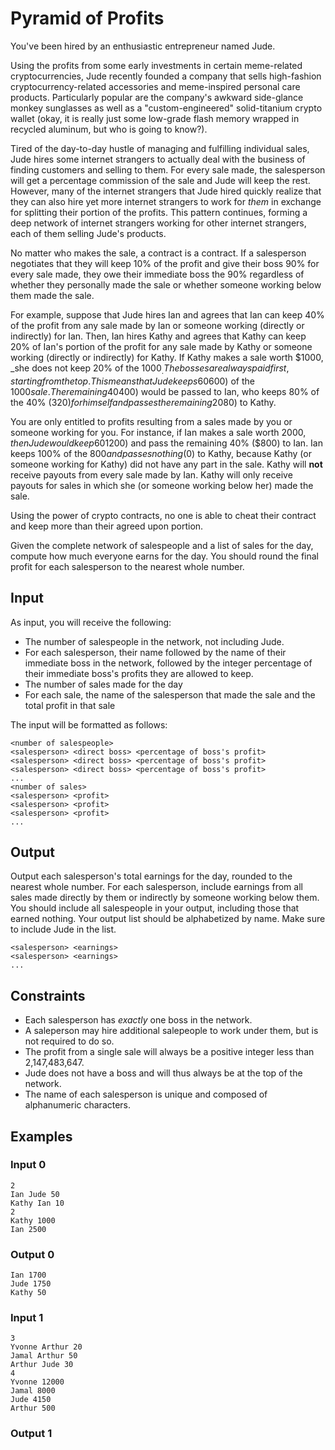 # Pyramid of Profits

You've been hired by an enthusiastic entrepreneur named Jude.

Using the profits from some early investments in certain meme-related cryptocurrencies,
Jude recently founded a company that sells high-fashion cryptocurrency-related accessories
and meme-inspired personal care products. Particularly popular are the company's awkward side-glance monkey sunglasses
as well as a "custom-engineered" solid-titanium crypto wallet (okay, it is really just some low-grade flash memory wrapped in recycled aluminum,
but who is going to know?).

Tired of the day-to-day hustle of managing and fulfilling individual sales, Jude hires some
internet strangers to actually deal with the business of finding customers and selling to them.
For every sale made, the salesperson will get a percentage commission of the sale and Jude will keep the rest.
However, many of the internet strangers that Jude hired quickly realize that they can also hire yet more
internet strangers to work for _them_ in exchange for splitting their portion of the profits.
This pattern continues, forming a deep network of internet strangers working for other internet strangers,
each of them selling Jude's products.

No matter who makes the sale, a contract is a contract.
If a salesperson negotiates that they will keep 10% of the profit and give their boss 90% for every sale made,
they owe their immediate boss the 90% regardless of whether they personally made the sale or whether someone working below them made the sale.

For example, suppose that Jude hires Ian and agrees that Ian can keep 40% of the profit from any sale made by Ian or someone working (directly or indirectly) for Ian.
Then, Ian hires Kathy and agrees that Kathy can keep 20% of Ian's portion of the profit for any sale made by Kathy or someone working (directly or indirectly) for Kathy.
If Kathy makes a sale worth $1000, _she does not keep 20% of the $1000_.
The bosses are always paid first, starting from the top.
This means that Jude keeps 60% ($600) of the $1000 sale.
The remaining 40% ($400) would be passed to Ian, who keeps 80% of the 40% ($320) for himself and passes the remaining 20% of the 40% ($80) to Kathy.

You are only entitled to profits resulting from a sales made by you or someone working for you.
For instance, if Ian makes a sale worth $2000, then Jude would keep 60% ($1200) and pass the remaining 40% ($800) to Ian.
Ian keeps 100% of the $800 and passes nothing ($0) to Kathy, because Kathy (or someone working for Kathy) did not have any part in the sale.
Kathy will **not** receive payouts from every sale made by Ian.
Kathy will only receive payouts for sales in which she (or someone working below her) made the sale.

Using the power of crypto contracts, no one is able to cheat their contract and keep more than their agreed upon portion.

Given the complete network of salespeople and a list of sales for the day, compute how much everyone earns for the day.
You should round the final profit for each salesperson to the nearest whole number.

## Input
As input, you will receive the following:

* The number of salespeople in the network, not including Jude.
* For each salesperson, their name followed by the name of their immediate boss in the network, followed by the integer percentage of their immediate boss's profits they are allowed to keep.
* The number of sales made for the day
* For each sale, the name of the salesperson that made the sale and the total profit in that sale

The input will be formatted as follows:
```
<number of salespeople>
<salesperson> <direct boss> <percentage of boss's profit>
<salesperson> <direct boss> <percentage of boss's profit>
<salesperson> <direct boss> <percentage of boss's profit>
...
<number of sales>
<salesperson> <profit>
<salesperson> <profit>
<salesperson> <profit>
...
```

## Output
Output each salesperson's total earnings for the day, rounded to the nearest whole number.
For each salesperson, include earnings from all sales made directly by them or indirectly by someone working below them.
You should include all salespeople in your output, including those that earned nothing.
Your output list should be alphabetized by name.
Make sure to include Jude in the list.

```
<salesperson> <earnings>
<salesperson> <earnings>
...
```

## Constraints
* Each salesperson has _exactly_ one boss in the network.
* A saleperson may hire additional salepeople to work under them, but is not required to do so.
* The profit from a single sale will always be a positive integer less than 2,147,483,647.
* Jude does not have a boss and will thus always be at the top of the network.
* The name of each salesperson is unique and composed of alphanumeric characters.

## Examples

### Input 0
```
2
Ian Jude 50
Kathy Ian 10
2
Kathy 1000
Ian 2500
```

### Output 0
```
Ian 1700
Jude 1750
Kathy 50
```

### Input 1
```
3
Yvonne Arthur 20
Jamal Arthur 50
Arthur Jude 30
4
Yvonne 12000
Jamal 8000
Jude 4150
Arthur 500
```

### Output 1
```

```
